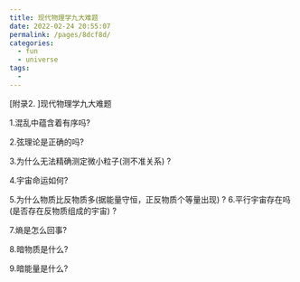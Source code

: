 ```yaml
---
title: 现代物理学九大难题
date: 2022-02-24 20:55:07
permalink: /pages/8dcf8d/
categories:
  - fun
  - universe
tags:
  - 
---
```

[附录2. ]现代物理学九大难题

1.混乱中蕴含着有序吗?

2.弦理论是正确的吗?

3.为什么无法精确测定微小粒子(测不准关系) ?

4.宇宙命运如何?

5.为什么物质比反物质多(据能量守恒，正反物质个等量出现) ? 
6.平行宇宙存在吗(是否存在反物质组成的宇宙) ?

7.熵是怎么回事?

8.暗物质是什么?

9.暗能量是什么?
